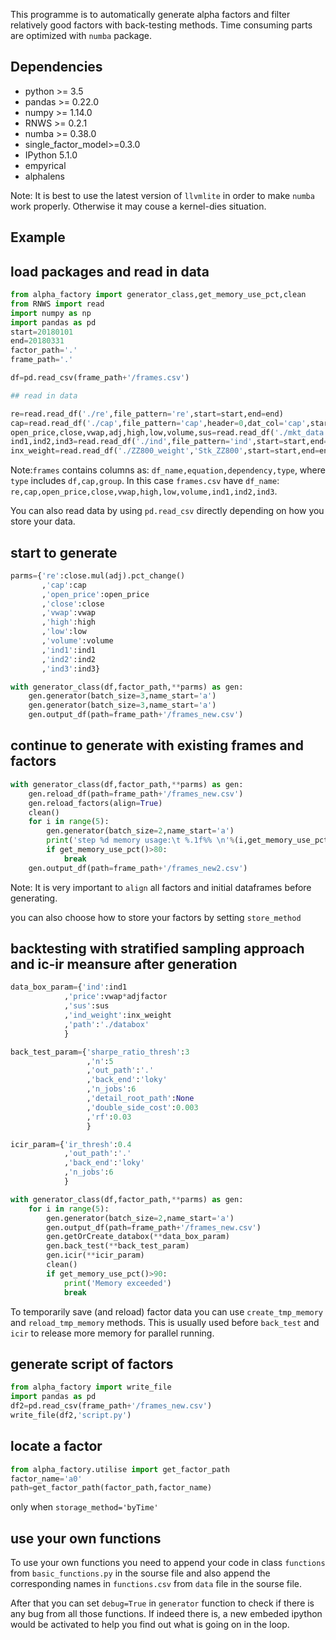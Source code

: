 This programme is to automatically generate alpha factors and filter relatively good factors with back-testing methods. Time consuming parts are optimized with ``numba`` package.

Dependencies
------------

- python >= 3.5
- pandas >= 0.22.0
- numpy >= 1.14.0
- RNWS >= 0.2.1
- numba >= 0.38.0
- single_factor_model>=0.3.0
- IPython 5.1.0
- empyrical
- alphalens

Note: It is best to use the latest version of `llvmlite` in order to make `numba` work properly. Otherwise it may couse a kernel-dies situation.

Example
------

## load packages and read in data

```python
from alpha_factory import generator_class,get_memory_use_pct,clean
from RNWS import read
import numpy as np
import pandas as pd
start=20180101
end=20180331
factor_path='.'
frame_path='.'

df=pd.read_csv(frame_path+'/frames.csv')

## read in data

re=read.read_df('./re',file_pattern='re',start=start,end=end)
cap=read.read_df('./cap',file_pattern='cap',header=0,dat_col='cap',start=start,end=end)
open_price,close,vwap,adj,high,low,volume,sus=read.read_df('./mkt_data',file_pattern='mkt',start=start,end=end,header=0,dat_col=['open','close','vwap','adjfactor','high','low','volume','sus'])
ind1,ind2,ind3=read.read_df('./ind',file_pattern='ind',start=start,end=end,header=0,dat_col=['level1','level2','level3'])
inx_weight=read.read_df('./ZZ800_weight','Stk_ZZ800',start=start,end=end,header=None,inx_col=1,dat_col=3)
```
Note:``frames`` contains columns as: `df_name,equation,dependency,type`,
where `type` includes `df,cap,group`.
In this case ``frames.csv`` have `df_name`: `re,cap,open_price,close,vwap,high,low,volume,ind1,ind2,ind3`.

You can also read data by using ``pd.read_csv`` directly depending on how you store your data.

## start to generate 

``` python
parms={'re':close.mul(adj).pct_change()
       ,'cap':cap
       ,'open_price':open_price
       ,'close':close
       ,'vwap':vwap
       ,'high':high
       ,'low':low
       ,'volume':volume
       ,'ind1':ind1
       ,'ind2':ind2
       ,'ind3':ind3}

with generator_class(df,factor_path,**parms) as gen:
    gen.generator(batch_size=3,name_start='a')
    gen.generator(batch_size=3,name_start='a')
    gen.output_df(path=frame_path+'/frames_new.csv')
```

## continue to generate with existing frames and factors
```python
with generator_class(df,factor_path,**parms) as gen:
    gen.reload_df(path=frame_path+'/frames_new.csv')
    gen.reload_factors(align=True)
    clean()
    for i in range(5):
        gen.generator(batch_size=2,name_start='a')
        print('step %d memory usage:\t %.1f%% \n'%(i,get_memory_use_pct()))
        if get_memory_use_pct()>80:
            break
    gen.output_df(path=frame_path+'/frames_new2.csv')
```
Note: It is very important to ``align`` all factors and initial dataframes before generating.

you can also choose how to store your factors by setting ``store_method`` 

## backtesting with stratified sampling approach and ic-ir meansure after generation
```python
data_box_param={'ind':ind1
            ,'price':vwap*adjfactor
            ,'sus':sus
            ,'ind_weight':inx_weight
            ,'path':'./databox'
            }

back_test_param={'sharpe_ratio_thresh':3
                 ,'n':5
                 ,'out_path':'.'
                 ,'back_end':'loky'
                 ,'n_jobs':6
                 ,'detail_root_path':None
                 ,'double_side_cost':0.003
                 ,'rf':0.03
                 }

icir_param={'ir_thresh':0.4
            ,'out_path':'.'
            ,'back_end':'loky'
            ,'n_jobs':6
            }

with generator_class(df,factor_path,**parms) as gen: 
    for i in range(5):
        gen.generator(batch_size=2,name_start='a')
        gen.output_df(path=frame_path+'/frames_new.csv')
        gen.getOrCreate_databox(**data_box_param)
        gen.back_test(**back_test_param)
        gen.icir(**icir_param)
        clean()
        if get_memory_use_pct()>90:
            print('Memory exceeded')
            break
```
To temporarily save (and reload) factor data you can use ``create_tmp_memory`` and ``reload_tmp_memory`` methods.
This is usually used before ``back_test`` and ``icir`` to release more memory for parallel running.


## generate script of factors
```python
from alpha_factory import write_file
import pandas as pd
df2=pd.read_csv(frame_path+'/frames_new.csv')
write_file(df2,'script.py')
```

## locate a factor
```python
from alpha_factory.utilise import get_factor_path
factor_name='a0'
path=get_factor_path(factor_path,factor_name)
```
only when ``storage_method='byTime'``

## use your own functions
To use your own functions you need to append your code in class `functions` from `basic_functions.py` in the sourse file
and also append the corresponding names in `functions.csv` from `data` file in the sourse file. 

After that you can set ``debug=True`` in ``generator`` function to check if there is any bug from all those functions. If indeed there is, a new embeded ipython would be activated to help you find out what is going on in the loop.


